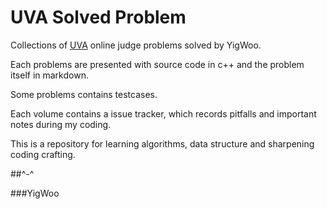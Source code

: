 UVA Solved Problem
====================
Collections of [UVA](http://uva.onlinejudge.org) online judge problems solved by YigWoo.

Each problems are presented with source code in c++ and the problem itself in markdown.

Some problems contains testcases.

Each volume contains a issue tracker, which records pitfalls and important notes during my coding.

This is a repository for learning algorithms, data structure and sharpening coding crafting.

##^-^

###YigWoo
